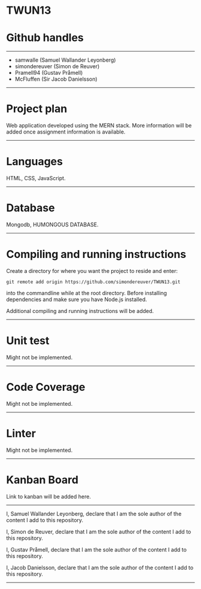 # TWUN13

# Github handles

---
* samwalle (Samuel Wallander Leyonberg)
* simondereuver (Simon de Reuver)
* Pramell94 (Gustav Pråmell)
* McFluffen (Sir Jacob Danielsson)

---

# Project plan

Web application developed using the MERN stack. More information will be added once assignment information is available.

---

# Languages

HTML, CSS, JavaScript.

---

# Database

Mongodb, HUMONGOUS DATABASE.

---

# Compiling and running instructions

Create a directory for where you want the project to reside and enter:

```git remote add origin https://github.com/simondereuver/TWUN13.git```

into the commandline while at the root directory. Before installing dependencies and make sure you have Node.js installed.

Additional compiling and running instructions will be added.

---

# Unit test
Might not be implemented.

---

# Code Coverage
Might not be implemented.

---

# Linter
Might not be implemented.

---

# Kanban Board
Link to kanban will be added here.

---
I, Samuel Wallander Leyonberg, declare that I am the sole author of the content I add to this repository.

I, Simon de Reuver, declare that I am the sole author of the content I add to this repository.

I, Gustav Pråmell, declare that I am the sole author of the content I add to this repository.

I, Jacob Danielsson, declare that I am the sole author of the content I add to this repository. 

---
